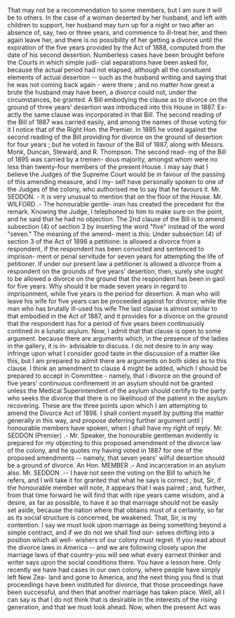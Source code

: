 That may not be a recommendation to some members, but I am sure it will be to others. In the case of a woman deserted by her husband, and left with children to support, her husband may turn up for a night or two after an absence of, say, two or three years, and commence to ill-treat her, and then again leave her, and there is no possibility of her getting a divorce until the expiration of the five years provided by the Act of 1888, computed from the date of his second desertion. Numberless cases have been brought before the Courts in which simple judi- cial separations have been asked for, because the actual period had not elapsed, although all the consituent elements of actual desertion -- such as the husband writing and saying that he was not coming back again - were there ; and no matter how great a brute the husband may have been, a divorce could not, under the circumstances, be granted. A Bill embodying the clause as to divorce on the ground of three years' desertion was introduced into this House in 1887. Ex- actly the same clause was incorporated in that Bill. The second reading of the Bill of 1887 was carried easily, and among the names of those voting for it I notice that of the Right Hon. the Premier. In 1895 he voted against the second reading of the Bill providing for divorce on the ground of desertion for four years ; but he voted in favour of the Bill of 1887, along with Messrs. Monk, Duncan, Steward, and R. Thompson. The second read- ing of the Bill of 1895 was carried by a tremen- dous majority, amongst whom were no less than twenty-four members of the present House. I may say that I believe the Judges of the Supreme Court would be in favour of the passing of this amending measure, and I my- self have personally spoken to one of the Judges of the colony, who authorised me to say that he favours it. Mr. SEDDON. - It is very unusual to mention that on the floor of the House. Mr. WILFORD .- The honourable gentle- inan has created the precedent for the remark. Knowing the Judge, I telephoned to him to make sure on the point, and he said that he had no objection. The 2nd clause of the Bill is to amend subsection (4) of section 3 by inserting the word "five" instead of the word "seven." The meaning of the amend- ment is this: Under subsection (4) of section 3 of the Act of 1898 a petitione: is allowed a divorce from a respondent, if the respondent has been convicted and sentenced to imprison- ment or penal servitude for seven years for attempting the life of petitioner. If under our present law a petitioner is allowed a divorce from a respondent on the grounds of five years' desertion, then, surely she ought to be allowed a divorce on the ground that the respondent has been in gaol for five years. Why should it be made seven years in regard to imprisonment, while five years is the period for desertion. A man who will leave his wife for five years can be proceeded against for divorce; while the man who has brutally ill-used his wife The last clause is almost similar to that embodied in the Act of 1887, and it provides for a divorce on the ground that the respondent has for a period of five years been continuously contined in a lunatic asylum. Now, I admit that that clause is open to some argument. because there are arguments which, in the presence of the ladies in the gallery, it is in- advisable to discuss. I do not desire to in any way infringe upon what I consider good taste in the discussion of a matter like this, but I am prepared to admit there are arguments on both sides as to this clause. I think an amendment to clause 4 might be added, which I should be prepared to accept in Committee - namely, that i divorce on the ground of five years' continuous confinement in an asylum should not be granted unless the Medical Superintendent of the asylum should certify to the party who seeks the divorce that there is no likelihood of the patient in the asylum recovering. These are the three points upon which I am attempting to amend the Divorce Act of 1898. I shall content myself by putting the matter generally in this way, and propose deferring further argument until | honourable members have spoken, when I shall have my right of reply. Mr. SEDDON (Premier) .- Mr. Speaker, the honourable gentleman evidently is prepared for my objecting to this proposed amendment of the divorce law of the colony, and he quotes my having voted in 1887 for one of the proposed amendments -- namely, that seven years' wilful desertion should be a ground of divorce. An Hon. MEMBER .- And incarceration in an asylum also. Mr. SEDDON .-- I have not seen the voting on the Bill to which he refers, and I will take it for granted that what he says is correct ; but, Sir, if the honourable member will note, it appears that I was paired ; and, further, from that time forward he will find that with ripe years came wisdom, and a desire, as far as possible, to have it so that marriage should not be easily set aside, because the nation where that obtains must of a certainty, so far as its social structure is concerned, be weakened. That, Sir, is my contention. I say we must look upon marriage as being something beyond a simple contract, and if we do not we shall find our- selves drifting into a position which all well- wishers of our colony must regret. If you read about the divorce laws in America -- and we are following closely upon the marriage laws of that country-you will see what every earnest thinker and writer says upon the social conditions there. You have a lesson here. Only recently we have had cases in our own colony, where people have simply left New Zea- land and gone to America, and the next thing you find is that proceedings have been instituted for divorce, that those proceedings have been successful, and then that another marriage has taken place. Well, all I can say is that I do not think that is desirable in the interests of the rising generation, and that we must look ahead. Now, when the present Act was 